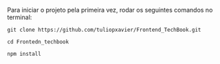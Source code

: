 Para iniciar o projeto pela primeira vez, rodar os seguintes comandos no terminal:

```git clone https://github.com/tuliopxavier/Frontend_TechBook.git```

```cd Frontedn_techbook```

```npm install```
